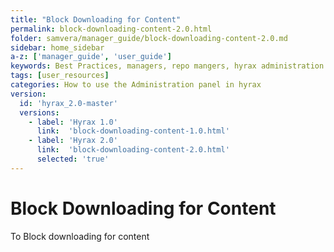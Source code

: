 ```yaml
---
title: "Block Downloading for Content"
permalink: block-downloading-content-2.0.html
folder: samvera/manager_guide/block-downloading-content-2.0.md
sidebar: home_sidebar
a-z: ['manager_guide', 'user_guide']
keywords: Best Practices, managers, repo mangers, hyrax administration
tags: [user_resources]
categories: How to use the Administration panel in hyrax
version:
  id: 'hyrax_2.0-master'
  versions:  
    - label: 'Hyrax 1.0'
      link:  'block-downloading-content-1.0.html'
    - label: 'Hyrax 2.0'
      link:  'block-downloading-content-2.0.html'
      selected: 'true'
---
```


# Block Downloading for Content

To Block downloading for content
